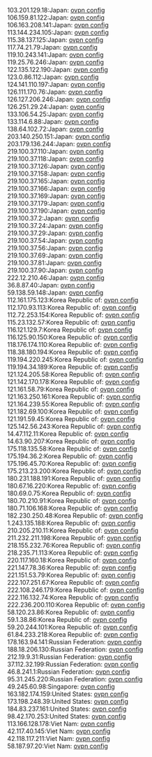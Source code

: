 103.201.129.18:Japan: [ovpn config](vpn/103_201_129_18.ovpn)  
106.159.81.122:Japan: [ovpn config](vpn/106_159_81_122.ovpn)  
106.163.208.141:Japan: [ovpn config](vpn/106_163_208_141.ovpn)  
113.144.234.105:Japan: [ovpn config](vpn/113_144_234_105.ovpn)  
115.38.137.125:Japan: [ovpn config](vpn/115_38_137_125.ovpn)  
117.74.21.79:Japan: [ovpn config](vpn/117_74_21_79.ovpn)  
119.10.243.141:Japan: [ovpn config](vpn/119_10_243_141.ovpn)  
119.25.76.246:Japan: [ovpn config](vpn/119_25_76_246.ovpn)  
122.135.122.190:Japan: [ovpn config](vpn/122_135_122_190.ovpn)  
123.0.86.112:Japan: [ovpn config](vpn/123_0_86_112.ovpn)  
124.141.110.197:Japan: [ovpn config](vpn/124_141_110_197.ovpn)  
126.111.170.76:Japan: [ovpn config](vpn/126_111_170_76.ovpn)  
126.127.206.246:Japan: [ovpn config](vpn/126_127_206_246.ovpn)  
126.251.29.24:Japan: [ovpn config](vpn/126_251_29_24.ovpn)  
133.106.54.25:Japan: [ovpn config](vpn/133_106_54_25.ovpn)  
133.114.6.88:Japan: [ovpn config](vpn/133_114_6_88.ovpn)  
138.64.102.72:Japan: [ovpn config](vpn/138_64_102_72.ovpn)  
203.140.250.151:Japan: [ovpn config](vpn/203_140_250_151.ovpn)  
203.179.136.244:Japan: [ovpn config](vpn/203_179_136_244.ovpn)  
219.100.37.110:Japan: [ovpn config](vpn/219_100_37_110.ovpn)  
219.100.37.118:Japan: [ovpn config](vpn/219_100_37_118.ovpn)  
219.100.37.126:Japan: [ovpn config](vpn/219_100_37_126.ovpn)  
219.100.37.158:Japan: [ovpn config](vpn/219_100_37_158.ovpn)  
219.100.37.165:Japan: [ovpn config](vpn/219_100_37_165.ovpn)  
219.100.37.166:Japan: [ovpn config](vpn/219_100_37_166.ovpn)  
219.100.37.169:Japan: [ovpn config](vpn/219_100_37_169.ovpn)  
219.100.37.179:Japan: [ovpn config](vpn/219_100_37_179.ovpn)  
219.100.37.190:Japan: [ovpn config](vpn/219_100_37_190.ovpn)  
219.100.37.2:Japan: [ovpn config](vpn/219_100_37_2.ovpn)  
219.100.37.24:Japan: [ovpn config](vpn/219_100_37_24.ovpn)  
219.100.37.29:Japan: [ovpn config](vpn/219_100_37_29.ovpn)  
219.100.37.54:Japan: [ovpn config](vpn/219_100_37_54.ovpn)  
219.100.37.56:Japan: [ovpn config](vpn/219_100_37_56.ovpn)  
219.100.37.69:Japan: [ovpn config](vpn/219_100_37_69.ovpn)  
219.100.37.81:Japan: [ovpn config](vpn/219_100_37_81.ovpn)  
219.100.37.90:Japan: [ovpn config](vpn/219_100_37_90.ovpn)  
222.12.210.46:Japan: [ovpn config](vpn/222_12_210_46.ovpn)  
36.8.87.40:Japan: [ovpn config](vpn/36_8_87_40.ovpn)  
59.138.59.148:Japan: [ovpn config](vpn/59_138_59_148.ovpn)  
112.161.175.123:Korea Republic of: [ovpn config](vpn/112_161_175_123.ovpn)  
112.170.93.113:Korea Republic of: [ovpn config](vpn/112_170_93_113.ovpn)  
112.72.253.154:Korea Republic of: [ovpn config](vpn/112_72_253_154.ovpn)  
115.23.132.57:Korea Republic of: [ovpn config](vpn/115_23_132_57.ovpn)  
116.121.129.7:Korea Republic of: [ovpn config](vpn/116_121_129_7.ovpn)  
116.125.90.150:Korea Republic of: [ovpn config](vpn/116_125_90_150.ovpn)  
118.176.174.110:Korea Republic of: [ovpn config](vpn/118_176_174_110.ovpn)  
118.38.180.194:Korea Republic of: [ovpn config](vpn/118_38_180_194.ovpn)  
119.194.220.245:Korea Republic of: [ovpn config](vpn/119_194_220_245.ovpn)  
119.194.34.189:Korea Republic of: [ovpn config](vpn/119_194_34_189.ovpn)  
121.124.205.58:Korea Republic of: [ovpn config](vpn/121_124_205_58.ovpn)  
121.142.170.178:Korea Republic of: [ovpn config](vpn/121_142_170_178.ovpn)  
121.161.58.79:Korea Republic of: [ovpn config](vpn/121_161_58_79.ovpn)  
121.163.250.161:Korea Republic of: [ovpn config](vpn/121_163_250_161.ovpn)  
121.164.239.55:Korea Republic of: [ovpn config](vpn/121_164_239_55.ovpn)  
121.182.69.100:Korea Republic of: [ovpn config](vpn/121_182_69_100.ovpn)  
121.191.59.45:Korea Republic of: [ovpn config](vpn/121_191_59_45.ovpn)  
125.142.56.243:Korea Republic of: [ovpn config](vpn/125_142_56_243.ovpn)  
14.47.112.11:Korea Republic of: [ovpn config](vpn/14_47_112_11.ovpn)  
14.63.90.207:Korea Republic of: [ovpn config](vpn/14_63_90_207.ovpn)  
175.118.135.58:Korea Republic of: [ovpn config](vpn/175_118_135_58.ovpn)  
175.194.36.2:Korea Republic of: [ovpn config](vpn/175_194_36_2.ovpn)  
175.196.45.70:Korea Republic of: [ovpn config](vpn/175_196_45_70.ovpn)  
175.213.23.200:Korea Republic of: [ovpn config](vpn/175_213_23_200.ovpn)  
180.231.188.191:Korea Republic of: [ovpn config](vpn/180_231_188_191.ovpn)  
180.67.16.220:Korea Republic of: [ovpn config](vpn/180_67_16_220.ovpn)  
180.69.0.75:Korea Republic of: [ovpn config](vpn/180_69_0_75.ovpn)  
180.70.210.91:Korea Republic of: [ovpn config](vpn/180_70_210_91.ovpn)  
180.71.106.168:Korea Republic of: [ovpn config](vpn/180_71_106_168.ovpn)  
182.230.250.48:Korea Republic of: [ovpn config](vpn/182_230_250_48.ovpn)  
1.243.135.188:Korea Republic of: [ovpn config](vpn/1_243_135_188.ovpn)  
210.205.210.11:Korea Republic of: [ovpn config](vpn/210_205_210_11.ovpn)  
211.232.211.198:Korea Republic of: [ovpn config](vpn/211_232_211_198.ovpn)  
218.155.232.76:Korea Republic of: [ovpn config](vpn/218_155_232_76.ovpn)  
218.235.71.113:Korea Republic of: [ovpn config](vpn/218_235_71_113.ovpn)  
220.117.160.18:Korea Republic of: [ovpn config](vpn/220_117_160_18.ovpn)  
221.147.78.36:Korea Republic of: [ovpn config](vpn/221_147_78_36.ovpn)  
221.151.53.79:Korea Republic of: [ovpn config](vpn/221_151_53_79.ovpn)  
222.107.251.67:Korea Republic of: [ovpn config](vpn/222_107_251_67.ovpn)  
222.108.246.179:Korea Republic of: [ovpn config](vpn/222_108_246_179.ovpn)  
222.116.132.74:Korea Republic of: [ovpn config](vpn/222_116_132_74.ovpn)  
222.236.200.110:Korea Republic of: [ovpn config](vpn/222_236_200_110.ovpn)  
58.120.23.86:Korea Republic of: [ovpn config](vpn/58_120_23_86.ovpn)  
59.1.38.86:Korea Republic of: [ovpn config](vpn/59_1_38_86.ovpn)  
59.20.244.101:Korea Republic of: [ovpn config](vpn/59_20_244_101.ovpn)  
61.84.233.218:Korea Republic of: [ovpn config](vpn/61_84_233_218.ovpn)  
178.163.94.141:Russian Federation: [ovpn config](vpn/178_163_94_141.ovpn)  
188.18.206.130:Russian Federation: [ovpn config](vpn/188_18_206_130.ovpn)  
212.19.9.31:Russian Federation: [ovpn config](vpn/212_19_9_31.ovpn)  
37.112.32.199:Russian Federation: [ovpn config](vpn/37_112_32_199.ovpn)  
46.8.241.1:Russian Federation: [ovpn config](vpn/46_8_241_1.ovpn)  
95.31.245.220:Russian Federation: [ovpn config](vpn/95_31_245_220.ovpn)  
49.245.60.98:Singapore: [ovpn config](vpn/49_245_60_98.ovpn)  
163.182.174.159:United States: [ovpn config](vpn/163_182_174_159.ovpn)  
173.198.248.39:United States: [ovpn config](vpn/173_198_248_39.ovpn)  
184.83.237.161:United States: [ovpn config](vpn/184_83_237_161.ovpn)  
98.42.170.253:United States: [ovpn config](vpn/98_42_170_253.ovpn)  
113.166.128.178:Viet Nam: [ovpn config](vpn/113_166_128_178.ovpn)  
42.117.40.145:Viet Nam: [ovpn config](vpn/42_117_40_145.ovpn)  
42.118.117.211:Viet Nam: [ovpn config](vpn/42_118_117_211.ovpn)  
58.187.97.20:Viet Nam: [ovpn config](vpn/58_187_97_20.ovpn)  
